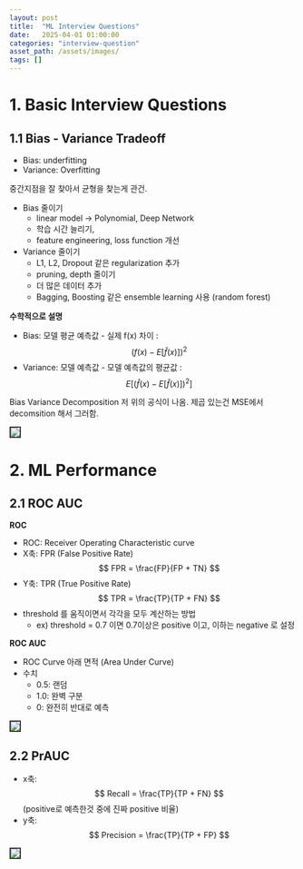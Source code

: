```yaml
---
layout: post
title:  "ML Interview Questions"
date:   2025-04-01 01:00:00
categories: "interview-question"
asset_path: /assets/images/
tags: []
---
```


# 1. Basic Interview Questions

## 1.1 Bias - Variance Tradeoff

- Bias: underfitting
- Variance: Overfitting 

중간지점을 잘 찾아서 균형을 찾는게 관건.

- Bias 줄이기
  - linear model -> Polynomial, Deep Network
  - 학습 시간 늘리기, 
  - feature engineering, loss function 개선
- Variance 줄이기
  - L1, L2, Dropout 같은 regularization 추가
  - pruning, depth 줄이기
  - 더 많은 데이터 추가
  - Bagging, Boosting 같은 ensemble learning 사용 (random forest)

**수학적으로 설명**

 - Bias: 모델 평균 예측값 -  실제 f(x) 차이 : $$ \left( f(x) - E\left[ \hat{f}(x) \right] \right)^2 $$ 
 - Variance: 모델 예측값 - 모델 예측값의 평균값  : $$ E \left[ \left(\hat{f}(x) - E\left[ \hat{f}(x) \right] \right)^2 \right] $$

Bias Variance Decomposition 저 위의 공식이 나옴. 
제곱 있는건 MSE에서  decomsition 해서 그러함. 

<img src="{{ page.asset_path }}bias-variance-math-formula.png" class="img-responsive img-rounded img-fluid center" style="border: 2px solid #333333">


# 2. ML Performance 

## 2.1 ROC AUC

**ROC**

- ROC: Receiver Operating Characteristic curve 
- X축: FPR (False Positive Rate) $$ FPR = \frac{FP}{FP + TN} $$
- Y축: TPR (True Positive Rate) $$ TPR = \frac{TP}{TP + FN} $$ 
- threshold 를 움직이면서 각각을 모두 계산하는 방법
  - ex) threshold = 0.7 이면 0.7이상은 positive 이고, 이하는 negative 로 설정 

**ROC AUC**

 - ROC Curve 아래 면적 (Area Under Curve)
 - 수치
   - 0.5: 랜덤
   - 1.0: 완벽 구분
   - 0: 완전히 반대로 예측

<img src="{{ page.asset_path }}ROC-curves-and-area-under-curve-AUC.png" class="img-responsive img-rounded img-fluid center" style="border: 2px solid #333333">

## 2.2 PrAUC

 - x축: $$ Recall = \frac{TP}{TP + FN} $$ (positive로 예측한것 중에 진짜 positive 비율)
 - y축: $$ Precision = \frac{TP}{TP + FP} $$ 

<img src="{{ page.asset_path }}prauc-graph.png" class="img-responsive img-rounded img-fluid center" style="border: 2px solid #333333">